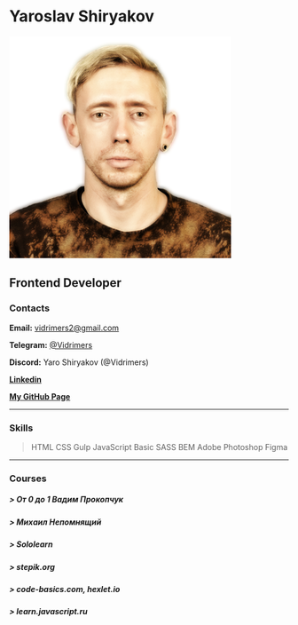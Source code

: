 

# Yaroslav Shiryakov
<img src="/img/photo.png" width=400>

## Frontend Developer

### Contacts

**Email:** vidrimers2@gmail.com

**Telegram:** [@Vidrimers](https://t.me/Vidrimers)

**Discord:** Yaro Shiryakov (@Vidrimers)

**[Linkedin](https://www.linkedin.com/in/yaroslav-shiryakov-79a426183/)**

**[My GitHub Page](https://vidrimers.github.io/)**


---

### Skills

> HTML
> CSS
> Gulp
> JavaScript Basic
> SASS
> BEM
> Adobe Photoshop
> Figma

---

### Courses

##### > От 0 до 1 Вадим Прокопчук
##### > Михаил Непомнящий
##### > Sololearn
##### > stepik.org
##### > code-basics.com, hexlet.io
##### > learn.javascript.ru
